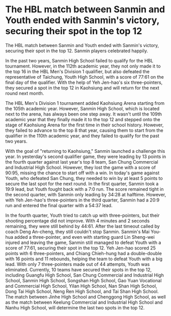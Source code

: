 # The HBL match between Sanmin and Youth ended with Sanmin's victory, securing their spot in the top 12 
 The HBL match between Sanmin and Youth ended with Sanmin's victory, securing their spot in the top 12. Sanmin players celebrated happily.

In the past two years, Sanmin High School failed to qualify for the HBL tournament. However, in the 112th academic year, they not only made it to the top 16 in the HBL Men's Division 1 qualifier, but also defeated the representative of Taichung, Youth High School, with a score of 77:61 on the final day of the qualifier. With the help of Yeh Jen-hao's six three-pointers, they secured a spot in the top 12 in Kaohsiung and will return for the next round next month.

The HBL Men's Division 1 tournament added Kaohsiung Arena starting from the 105th academic year. However, Sanmin High School, which is located next to the arena, has always been one step away. It wasn't until the 109th academic year that they finally made it to the top 12 and stepped onto the stage of Kaohsiung Arena for the first time in their school history. However, they failed to advance to the top 8 that year, causing them to start from the qualifier in the 110th academic year, and they failed to qualify for the past two years.

With the goal of "returning to Kaohsiung," Sanmin launched a challenge this year. In yesterday's second qualifier game, they were leading by 13 points in the fourth quarter against last year's top 8 team, San Chung Commercial and Industrial High School. However, they lost the game with a score of 90:95, missing the chance to start off with a win. In today's game against Youth, who defeated San Chung, they needed to win by at least 5 points to secure the last spot for the next round. In the first quarter, Sanmin took a 19:9 lead, but Youth fought back with a 7:0 run. The score remained tight in the second quarter, with Sanmin only leading by 34:28 at halftime. However, with Yeh Jen-hao's three-pointers in the third quarter, Sanmin had a 20:9 run and entered the final quarter with a 54:37 lead.

In the fourth quarter, Youth tried to catch up with three-pointers, but their shooting percentage did not improve. With 4 minutes and 2 seconds remaining, they were still behind by 44:61. After the last timeout called by coach Deng An-cheng, they still couldn't stop Sanmin. Sanmin's Mai You-hua added a three-pointer, and even with starting guard Lin Sheng-wei injured and leaving the game, Sanmin still managed to defeat Youth with a score of 77:61, securing their spot in the top 12. Yeh Jen-hao scored 25 points with 6 three-pointers, and Chiang Chieh-hung had a double-double with 16 points and 11 rebounds, helping the team to defeat Youth with a big lead. With only 7 three-pointers made out of 44 attempts, Youth was eliminated. Currently, 10 teams have secured their spots in the top 12, including Guangfu High School, San Chung Commercial and Industrial High School, Sanmin High School, Songshan High School, Gao Yuan Vocational and Commercial High School, Yilan High School, Nan Shan High School, Dong Tai High School, Neng Ren High School, and Tai Shan High School. The match between Jinhe High School and Chenggong High School, as well as the match between Keelung Commercial and Industrial High School and Nanhu High School, will determine the last two spots in the top 12.